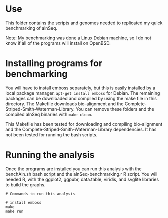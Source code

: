 # Use

This folder contains the scripts and genomes needed to
  replicated my quick benchmarking of alnSeq.

Note: My benchmarking was done a Linux Debian machine, so
  I do not know if all of the programs will install on
  OpenBSD.

# Installing programs for benchmarking

You will have to install emboss separately, but this
  is easily installed by a local package manager.
  `apt-get install emboss` for Debian. The remaining
  packages can be downloaded and compiled by using the
  make file in this directory. The Makefile downloads
  bio-alignment and the
  Complete-Striped-Smith-Waterman-Library. You can remove
  these folders and the compiled alnSeq binaries with
  `make clean`.

This Makefile has been tested for downloading and compiling
  bio-alignment and the
  Complete-Striped-Smith-Waterman-Library dependencies. It
  has not been tested for running the bash scripts.

# Running the analysis

Once the programs are installed you can run this analysis
  with the benchAln.sh bash script and the
  alnSeq-benchmarking.r R script. You will needed R, with
  the ggplot2, ggpubr, data.table, viridis, and svglite
  libraries to build the graphs.

```
# Commands to run this analysis

# install emboss
make
make run
```
